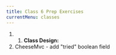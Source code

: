 ```yaml
---
title: Class 6 Prep Exercises
currentMenu: classes
---
```


1. 1. **Class Design:** 
2. CheeseMvc - add "tried" boolean field
